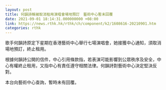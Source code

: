 ```yaml
---
layout: post
title: 何韻詩稱被取消租用演唱會場地預訂　藝術中心暫未回覆
date: 2021-09-01 18:14:31.000000000 +08:00
link: https://news.rthk.hk/rthk/ch/component/k2/1608616-20210901.htm
categories: rthk
---
```


歌手何韻詩原定下星期在香港藝術中心舉行七場演唱會，她接獲中心通知，須取消場地預訂，終止租用。

根據何韻詩公開的信件，中心引用條款指，若表演可能影響到公眾秩序及安全，中心有權終止租用，又指中心有責任遵守相關法律。何韻詩對藝術中心決定堅決反對。

本台向藝術中心查詢，暫時未有回覆。

